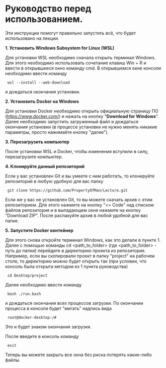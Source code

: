 ﻿

# Руководство перед использованием.

Эти инструкции помогут правильно запустить всё, что будет использовано на лекции.

**1. Установить Windows Subsystem for Linux (WSL)**

Для установки WSL необходимо сначала открыть терминал Windows. Для этого необходимо использовать сочетание клавиш Win + R и ввести в открывшееся окно команду cmd.
В открывшемся окне консоли необходимо ввести команду

	 wsl --install --web-download

и дождаться окончания установки.

**2. Установить Docker на Windows**

Для установки Docker необходимо открыть официальную страницу ПО (https://www.docker.com/) и нажать на кнопку "**Download for Windows**". Далее необходимо запустить загруженный файл и дождаться окончания установки (в процессе установки не нужно менять никакие параметры, просто нажимайте кнопку "далее").
	
**3. Перезагрузить компьютер** 

После установки WSL и Docker, чтобы изменения вступили в силу, перезагрузите компьютер.
	
**4. Клонируйте данный репозиторий**

Если у вас установлен Git и вы умеете с ним работать, то клонируйте репозиторий в любую удобную для вас папку

	 git clone https://github.com/PropertyOfMan/Lecture.git

Если же у вас не установлен Git, то вы можете скачать архив с этим репозиторием. Для этого нажмите на кнопку "<> Code" над списком файлов репозитория и в выпадающем окне нажмите на кнопку "Download ZIP". После распакуйте архив в любой удобной для вас папке.

**5. Запустите Docker контейнер**

Для этого снова откройте терминал Windows, как это делали в пункте 1. Далее с помощью команды cd <path_to_folder> (где <path_to_folder> - путь до папки) перейдите в директорию проекта из репозитория.
Например, если вы скопировали проект в папку "project" на рабочем столе, то директорию можно будет открыть так (при условии, что консоль была открыта методом из 1 пункта руководства)

	 cd Desktop/project

Далее необходимо ввести команду 

	 bash ./run.bash
и дождаться окончания всех процессов загрузки. По окончании процесса в консоли будет "мигать" надпись вида

	 root@docker-desktop:/#
Это и будет знаком окончания загрузки.

После введите в консоль команду 

	 exit

Теперь вы можете закрыть все окна без риска потерять какие-либо файлы.

